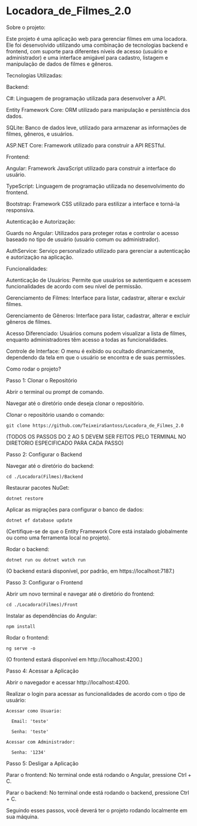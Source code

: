 # Locadora_de_Filmes_2.0
Sobre o projeto:

Este projeto é uma aplicação web para gerenciar filmes em uma locadora. Ele foi desenvolvido utilizando uma combinação de tecnologias backend e frontend, com suporte para diferentes níveis de acesso (usuário e administrador) e uma interface amigável para cadastro, listagem e manipulação de dados de filmes e gêneros.

Tecnologias Utilizadas:

Backend:

C#: Linguagem de programação utilizada para desenvolver a API.

Entity Framework Core: ORM utilizado para manipulação e persistência dos dados.

SQLite: Banco de dados leve, utilizado para armazenar as informações de filmes, gêneros, e usuários.

ASP.NET Core: Framework utilizado para construir a API RESTful.

Frontend:

Angular: Framework JavaScript utilizado para construir a interface do usuário.

TypeScript: Linguagem de programação utilizada no desenvolvimento do frontend.

Bootstrap: Framework CSS utilizado para estilizar a interface e torná-la responsiva.

Autenticação e Autorização:

Guards no Angular: Utilizados para proteger rotas e controlar o acesso baseado no tipo de usuário (usuário comum ou administrador).

AuthService: Serviço personalizado utilizado para gerenciar a autenticação e autorização na aplicação.

Funcionalidades:

Autenticação de Usuários: Permite que usuários se autentiquem e acessem funcionalidades de acordo com seu nível de permissão.

Gerenciamento de Filmes: Interface para listar, cadastrar, alterar e excluir filmes.

Gerenciamento de Gêneros: Interface para listar, cadastrar, alterar e excluir gêneros de filmes.

Acesso Diferenciado: Usuários comuns podem visualizar a lista de filmes, enquanto administradores têm acesso a todas as funcionalidades.

Controle de Interface: O menu é exibido ou ocultado dinamicamente, dependendo da tela em que o usuário se encontra e de suas permissões.


Como rodar o projeto?

Passo 1: Clonar o Repositório

  Abrir o terminal ou prompt de comando.
  
  Navegar até o diretório onde deseja clonar o repositório.
  
  Clonar o repositório usando o comando:
  
    git clone https://github.com/TeixeiraSantoss/Locadora_de_Filmes_2.0

(TODOS OS PASSOS DO 2 AO 5 DEVEM SER FEITOS PELO TERMINAL NO DIRETORIO ESPECIFICADO PARA CADA PASSO)

Passo 2: Configurar o Backend 

  Navegar até o diretório do backend:
  
    cd ./Locadora(Filmes)/Backend
    
  Restaurar pacotes NuGet:
  
    dotnet restore
    
  Aplicar as migrações para configurar o banco de dados:
  
    dotnet ef database update
    
  (Certifique-se de que o Entity Framework Core está instalado globalmente ou como uma ferramenta local no projeto).
  
  Rodar o backend:
  
    dotnet run ou dotnet watch run

  (O backend estará disponível, por padrão, em https://localhost:7187.)

Passo 3: Configurar o Frontend

  Abrir um novo terminal e navegar até o diretório do frontend:
  
    cd ./Locadora(Filmes)/Front
    
  Instalar as dependências do Angular:
  
    npm install
    
  Rodar o frontend:
  
    ng serve -o
    
  (O frontend estará disponível em http://localhost:4200.)

Passo 4: Acessar a Aplicação

  Abrir o navegador e acessar http://localhost:4200.
  
  Realizar o login para acessar as funcionalidades de acordo com o tipo de usuário:
  
    Acessar como Usuario:
    
      Email: 'teste'
      
      Senha: 'teste'    
      
    Acessar com Administrador:
    
      Senha: '1234'
      
Passo 5: Desligar a Aplicação

  Parar o frontend: No terminal onde está rodando o Angular, pressione Ctrl + C.
  
  Parar o backend: No terminal onde está rodando o backend, pressione Ctrl + C.
  
Seguindo esses passos, você deverá ter o projeto rodando localmente em sua máquina.
